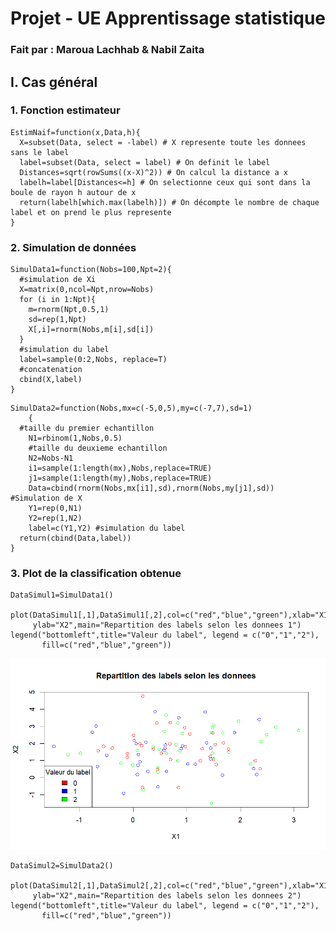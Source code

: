 # Projet - UE Apprentissage statistique

### Fait par : Maroua Lachhab & Nabil Zaita

## I. Cas général
### 1. Fonction estimateur
```
EstimNaif=function(x,Data,h){
  X=subset(Data, select = -label) # X represente toute les donnees sans le label
  label=subset(Data, select = label) # On definit le label
  Distances=sqrt(rowSums((x-X)^2)) # On calcul la distance a x
  labelh=label[Distances<=h] # On selectionne ceux qui sont dans la boule de rayon h autour de x
  return(labelh[which.max(labelh)]) # On décompte le nombre de chaque label et on prend le plus represente
}
```
### 2. Simulation de données
```
SimulData1=function(Nobs=100,Npt=2){
  #simulation de Xi
  X=matrix(0,ncol=Npt,nrow=Nobs)
  for (i in 1:Npt){
    m=rnorm(Npt,0.5,1)
    sd=rep(1,Npt)
    X[,i]=rnorm(Nobs,m[i],sd[i])
  }
  #simulation du label
  label=sample(0:2,Nobs, replace=T)
  #concatenation
  cbind(X,label)
}
```
```
SimulData2=function(Nobs,mx=c(-5,0,5),my=c(-7,7),sd=1)
	{
  #taille du premier echantillon
	N1=rbinom(1,Nobs,0.5)
	#taille du deuxieme echantillon
	N2=Nobs-N1
	i1=sample(1:length(mx),Nobs,replace=TRUE)
	j1=sample(1:length(my),Nobs,replace=TRUE)
	Data=cbind(rnorm(Nobs,mx[i1],sd),rnorm(Nobs,my[j1],sd)) #Simulation de X
	Y1=rep(0,N1)
	Y2=rep(1,N2)
	label=c(Y1,Y2) #simulation du label
  return(cbind(Data,label))
}
```
### 3. Plot de la classification obtenue
```
DataSimul1=SimulData1()

plot(DataSimul1[,1],DataSimul1[,2],col=c("red","blue","green"),xlab="X1", 
     ylab="X2",main="Repartition des labels selon les donnees 1")
legend("bottomleft",title="Valeur du label", legend = c("0","1","2"),
       fill=c("red","blue","green"))
```
![Plot de la classification obtenue](https://raw.githubusercontent.com/NabilZaita/Apprentissage-Stat/main/img1.png)
```
DataSimul2=SimulData2()

plot(DataSimul2[,1],DataSimul2[,2],col=c("red","blue","green"),xlab="X1", 
     ylab="X2",main="Repartition des labels selon les donnees 2")
legend("bottomleft",title="Valeur du label", legend = c("0","1","2"),
       fill=c("red","blue","green"))
```
